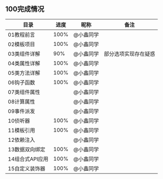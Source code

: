 ## 100完成情况
| 目录            | 进度 | 昵称      | 备注                 |
| --------------- | ---- | --------- | -------------------- |
| 01教程前言      | 100% | @小鑫同学 |                      |
| 02模板项目      | 100% | @小鑫同学 |                      |
| 03类组件详解    | 90%  | @小鑫同学 | 部分选项实现存在疑惑 |
| 04类属性详解    | 100% | @小鑫同学 |                      |
| 05类方法详解    | 100% | @小鑫同学 |                      |
| 06钩子函数      | 100% | @小鑫同学 |                      |
| 07类组件属性    |      | @小鑫同学 |                      |
| 08计算属性      |      | @小鑫同学 |                      |
| 09事件派发      |      | @小鑫同学 |                      |
| 10侦听器        | 100% | @小鑫同学 |                      |
| 11模板引用      | 100% | @小鑫同学 |                      |
| 12依赖注入      |      | @小鑫同学 |                      |
| 13数据双向绑定  | 100% | @小鑫同学 |                      |
| 14组合式API应用 | 100% | @小鑫同学 |                      |
| 15自定义装饰器  | 100% | @小鑫同学 |                      |

